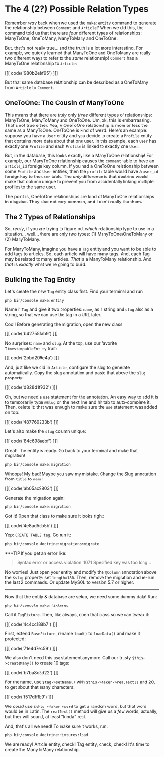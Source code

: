 # The 4 (2?) Possible Relation Types

Remember *way* back when we used the `make:entity` command to generate the relationship
between `Comment` and `Article`? When we did this, the command told us that there
are *four* different types of relationships: ManyToOne, OneToMany, ManyToMany
and OneToOne.

But, that's not really true... and the truth is a lot more interesting. For example,
we quickly learned that ManyToOne and OneToMany are really two different ways to
refer to the *same* relationship! `Comment` has a ManyToOne relationship to `Article`:

[[[ code('980b2ebf95') ]]]

But that same database relationship can be described as a OneToMany from `Article`
to `Comment`.

## OneToOne: The Cousin of ManyToOne

This means that there are *truly* only *three* different types of relationships:
ManyToOne, ManyToMany and OneToOne. Um, ok, this is embarrassing. That's not true
either. Yea, A OneToOne relationship is more or less the same as a ManyToOne. OneToOne
is kind of weird. Here's an example: suppose you have a `User` entity and you decide
to create a `Profile` entity that contains *more* data about that one user. In this
example, each `User` has exactly one `Profile` and each `Profile` is linked to exactly
one `User`.

But, in the database, this looks exactly like a ManyToOne relationship! For example,
our ManyToOne relationship causes the `comment` table to have an `article_id`
foreign key column. If you had a OneToOne relationship between some `Profile` and
`User` entities, then the `profile` table would have a `user_id` foreign key to
the `user` table. The *only* difference is that doctrine would make that column
unique to prevent you from accidentally linking multiple profiles to the same
user.

The point is, OneToOne relationships are kind of ManyToOne relationships in disguise.
They also not very common, and I don't really like them.

## The 2 Types of Relationships

So, *really*, if you are trying to figure out *which* relationship type to use in
a situation... well... there are only *two* types: (1) ManyToOne/OneToMany
or (2) ManyToMany.

For ManyToMany, imagine you have a `Tag` entity and you want to be able to add tags
to articles. So, each article will have many tags. And, each Tag may be related
to many articles. *That* is a ManyToMany relationship. And *that* is *exactly*
what we're going to build.

## Building the Tag Entity

Let's create the new `Tag` entity class first. Find your terminal and run:

```terminal
php bin/console make:entity
```

Name it `Tag` and give it two properties: `name`, as a string and `slug` also as
a string, so that we can use the tag in a URL later.

Cool! Before generating the migration, open the new class:

[[[ code('b427551ab9') ]]]

No surprises: `name` and `slug`. At the top, use our favorite `TimestampableEntity`
trait:

[[[ code('2bbd209e4a') ]]]

And, just like we did in `Article`, configure the slug to generate automatically. Copy
the slug annotation and paste that above the `slug` property:

[[[ code('d828d1f932') ]]]

Oh, but we need a `use` statement for the annotation. An easy way to add it is to
temporarily type `@Slug` on the next line and hit tab to auto-complete it. Then,
delete it: that was enough to make sure the `use` statement was added on top:

[[[ code('487769233b') ]]]

Let's also make the `slug` column unique:

[[[ code('84c698aebf') ]]]

Great! The entity is ready. Go back to your terminal and make that migration!

```terminal
php bin/console make:migration
```

Whoops! My bad! Maybe you saw my mistake. Change the Slug annotation from `title`
to `name`:

[[[ code('ab05ac9803') ]]]

Generate the migration again:

```terminal-silent
php bin/console make:migration
```

Got it! Open that class to make sure it looks right:

[[[ code('4e8ad5eb5b') ]]]

Yep: `CREATE TABLE tag`. Go run it:

```terminal
php bin/console doctrine:migrations:migrate
```

***TIP
If you get an error like:

> Syntax error or access violation: 1071 Specified key was too long...

No worries! Just open your entity and modify the `@Column` annotation
above the `$slug` property: set `length=180`. Then, remove the migration
and re-run the last 2 commands. Or update MySQL to version 5.7 or higher.
***

Now that the entity & database are setup, we need some dummy data! Run:

```terminal
php bin/console make:fixtures
```

Call it `TagFixture`. Then, like always, open that class so we can tweak it:

[[[ code('4c4cc188b7') ]]]

First, extend `BaseFixture`, rename `load()` to `loadData()` and make it protected:

[[[ code('71e4d7ec59') ]]]

We also don't need this `use` statement anymore. Call our trusty `$this->createMany()`
to create 10 tags:

[[[ code('b7ba8c3d22') ]]]

For the name, use `$tag->setName()` with `$this->faker->realText()` and 20, to get about
that many characters:

[[[ code('f517dfffb9') ]]]

We *could* use `$this->faker->word` to get a random word, but that word would be
in Latin. The `realText()` method will give us a *few* words, actually, but they
will sound, at least "kinda" real.

And, that's all we need! To make sure it works, run:

```terminal
php bin/console doctrine:fixtures:load
```

We are ready! Article entity, check! Tag entity, check, check! It's time to create
the ManyToMany relationship.
